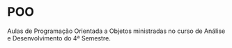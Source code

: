 # POO
 Aulas de Programação Orientada a Objetos ministradas no curso de Análise e Desenvolvimento do 4ª Semestre.
